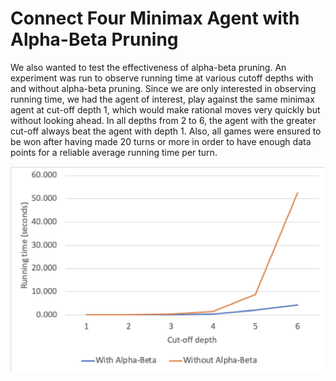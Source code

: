 # Connect Four Minimax Agent with Alpha-Beta Pruning



We also wanted to test the effectiveness of alpha-beta pruning. An experiment was run to observe running time at various cutoff depths with and without alpha-beta pruning. Since we are only interested in observing running time, we had the agent of interest, play against the same minimax agent at cut-off depth 1, which would make rational moves very quickly but without looking ahead. In all depths from 2 to 6, the agent with the greater cut-off always beat the agent with depth 1. Also, all games were ensured to be won after having made 20 turns or more in order to have enough data points for a reliable average running time per turn.

![picture](figure2.png)


